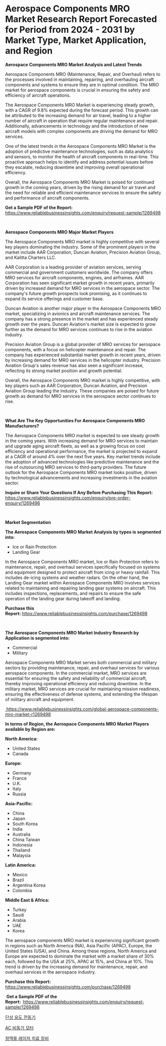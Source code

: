 <p><h1>Aerospace Components MRO Market Research Report Forecasted for Period from 2024 -  2031 by Market Type, Market Application, and Region</h1></p><p><strong>Aerospace Components MRO Market Analysis and Latest Trends</strong></p>
<p><p>Aerospace Components MRO (Maintenance, Repair, and Overhaul) refers to the processes involved in maintaining, repairing, and overhauling aircraft components and systems to ensure they are in optimal condition. The MRO market for aerospace components is crucial in ensuring the safety and efficiency of aircraft operations.</p><p>The Aerospace Components MRO Market is experiencing steady growth, with a CAGR of 9.8% expected during the forecast period. This growth can be attributed to the increasing demand for air travel, leading to a higher number of aircraft in operation that require regular maintenance and repair. Additionally, advancements in technology and the introduction of new aircraft models with complex components are driving the demand for MRO services.</p><p>One of the latest trends in the Aerospace Components MRO Market is the adoption of predictive maintenance technologies, such as data analytics and sensors, to monitor the health of aircraft components in real-time. This proactive approach helps to identify and address potential issues before they escalate, reducing downtime and improving overall operational efficiency.</p><p>Overall, the Aerospace Components MRO Market is poised for continued growth in the coming years, driven by the rising demand for air travel and the need for reliable and efficient maintenance services to ensure the safety and performance of aircraft components.</p></p>
<p><strong>Get a Sample PDF of the Report:&nbsp;</strong> <a href="https://www.reliablebusinessinsights.com/enquiry/request-sample/1269498">https://www.reliablebusinessinsights.com/enquiry/request-sample/1269498</a></p>
<p>&nbsp;</p>
<p><strong>Aerospace Components MRO Major Market Players</strong></p>
<p><p>The Aerospace Components MRO market is highly competitive with several key players dominating the industry. Some of the prominent players in the market include AAR Corporation, Duncan Aviation, Precision Aviation Group, and Kalitta Charters LLC.</p><p>AAR Corporation is a leading provider of aviation services, serving commercial and government customers worldwide. The company offers MRO services for aircraft components, engines, and airframes. AAR Corporation has seen significant market growth in recent years, primarily driven by increased demand for MRO services in the aerospace sector. The company's future growth prospects look promising, as it continues to expand its service offerings and customer base.</p><p>Duncan Aviation is another major player in the Aerospace Components MRO market, specializing in avionics and aircraft maintenance services. The company has a strong presence in the market and has experienced steady growth over the years. Duncan Aviation's market size is expected to grow further as the demand for MRO services continues to rise in the aviation industry.</p><p>Precision Aviation Group is a global provider of MRO services for aerospace components, with a focus on helicopter maintenance and repair. The company has experienced substantial market growth in recent years, driven by increasing demand for MRO services in the helicopter industry. Precision Aviation Group's sales revenue has also seen a significant increase, reflecting its strong market position and growth potential.</p><p>Overall, the Aerospace Components MRO market is highly competitive, with key players such as AAR Corporation, Duncan Aviation, and Precision Aviation Group leading the industry. These companies are poised for future growth as demand for MRO services in the aerospace sector continues to rise.</p></p>
<p>&nbsp;</p>
<p><strong>What Are The Key Opportunities For Aerospace Components MRO Manufacturers?</strong></p>
<p><p>The Aerospace Components MRO market is expected to see steady growth in the coming years. With increasing demand for MRO services to maintain and upgrade aging aircraft fleets, as well as a growing focus on cost efficiency and operational performance, the market is projected to expand at a CAGR of around 4% over the next five years. Key market trends include the adoption of advanced technologies like predictive maintenance and the rise of outsourcing MRO services to third-party providers. The future outlook for the Aerospace Components MRO market looks positive, driven by technological advancements and increasing investments in the aviation sector.</p></p>
<p><strong>Inquire or Share Your Questions If Any Before Purchasing This Report:</strong> <a href="https://www.reliablebusinessinsights.com/enquiry/pre-order-enquiry/1269498">https://www.reliablebusinessinsights.com/enquiry/pre-order-enquiry/1269498</a></p>
<p>&nbsp;</p>
<p><strong>Market Segmentation</strong></p>
<p><strong>The Aerospace Components MRO Market Analysis by types is segmented into:</strong></p>
<p><ul><li>Ice or Rain Protection</li><li>Landing Gear</li></ul></p>
<p><p>In the Aerospace Components MRO market, Ice or Rain Protection refers to maintenance, repair, and overhaul services specifically focused on systems and equipment designed to protect aircraft from icing or heavy rainfall. This includes de-icing systems and weather radars. On the other hand, the Landing Gear market within Aerospace Components MRO involves services related to maintaining and repairing landing gear systems on aircraft. This includes inspections, replacements, and repairs to ensure the safe operation of the landing gear during takeoff and landing.</p></p>
<p><strong>Purchase this Report:&nbsp;</strong><a href="https://www.reliablebusinessinsights.com/purchase/1269498">https://www.reliablebusinessinsights.com/purchase/1269498</a></p>
<p>&nbsp;</p>
<p><strong>The Aerospace Components MRO Market Industry Research by Application is segmented into:</strong></p>
<p><ul><li>Commercial</li><li>Military</li></ul></p>
<p><p>Aerospace Components MRO Market serves both commercial and military sectors by providing maintenance, repair, and overhaul services for various aerospace components. In the commercial market, MRO services are essential for ensuring the safety and reliability of commercial aircraft, thereby improving operational efficiency and reducing downtime. In the military market, MRO services are crucial for maintaining mission readiness, ensuring the effectiveness of defense systems, and extending the lifespan of military aircraft and equipment.</p></p>
<p><a href="https://www.reliablebusinessinsights.com/global-aerospace-components-mro-market-r1269498">&nbsp;https://www.reliablebusinessinsights.com/global-aerospace-components-mro-market-r1269498</a></p>
<p><strong>In terms of Region, the Aerospace Components MRO Market Players available by Region are:</strong></p>
<p>
    <p> <strong> North America: </strong>
        <ul>
            <li>United States</li>
            <li>Canada</li>
        </ul>
        </p> 
    <p> <strong> Europe: </strong>
        <ul>
            <li>Germany</li>
            <li>France</li>
            <li>U.K.</li>
            <li>Italy</li>
            <li>Russia</li>
        </ul>
        </p> 
    <p> <strong> Asia-Pacific: </strong>
        <ul>
            <li>China</li>
            <li>Japan</li>
            <li>South Korea</li>
            <li>India</li>
            <li>Australia</li>
            <li>China Taiwan</li>
            <li>Indonesia</li>
            <li>Thailand</li>
            <li>Malaysia</li>
        </ul>
        </p> 
    <p> <strong> Latin America: </strong>
        <ul>
            <li>Mexico</li>
            <li>Brazil</li>
            <li>Argentina Korea</li>
            <li>Colombia</li>
        </ul>
        </p> 
    <p> <strong> Middle East & Africa: </strong>
        <ul>
            <li>Turkey</li>
            <li>Saudi</li>
            <li>Arabia</li>
            <li>UAE</li>
            <li>Korea</li>
        </ul>
    </p>
    </p>
<p><p>The aerospace components MRO market is experiencing significant growth in regions such as North America (NA), Asia Pacific (APAC), Europe, the United States (USA), and China. Among these regions, North America and Europe are expected to dominate the market with a market share of 30% each, followed by the USA at 25%, APAC at 15%, and China at 10%. This trend is driven by the increasing demand for maintenance, repair, and overhaul services in the aerospace industry.</p></p>
<p><strong>Purchase this Report: </strong><a href="https://www.reliablebusinessinsights.com/purchase/1269498">https://www.reliablebusinessinsights.com/purchase/1269498</a></p>
<p>&nbsp;<strong>Get a Sample PDF of the Report:&nbsp;&nbsp;</strong><a href="https://www.reliablebusinessinsights.com/enquiry/request-sample/1269498">https://www.reliablebusinessinsights.com/enquiry/request-sample/1269498</a></p>
<p><strong></strong></p>
<p><p><a href="https://github.com/RickyMetzDVM/Market-Research-Report-List-1/blob/main/612561691643.md">단상 유도 전동기</a></p><p><a href="https://github.com/puputanisa684/Market-Research-Report-List-1/blob/main/951615191645.md">AC 비동기 모터</a></p><p><a href="https://github.com/naiemislamrayan2/Market-Research-Report-List-1/blob/main/152688891644.md">정맥류 레이저 치료 장비</a></p></p>